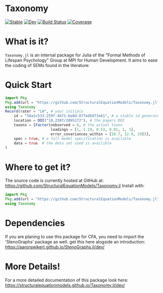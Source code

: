 # Taxonomy

[![Stable](https://img.shields.io/badge/docs-stable-blue.svg)](https://StructuralEquationModels.github.io/Taxonomy.jl/)
[![Dev](https://img.shields.io/badge/docs-dev-blue.svg)](https://StructuralEquationModels.github.io/Taxonomy.jl/dev/)
[![Build Status](https://github.com/StructuralEquationModels/Taxonomy.jl/actions/workflows/CI.yml/badge.svg?branch=main)](https://github.com/StructuralEquationModels/Taxonomy.jl/actions/workflows/CI.yml?query=branch%3Amain)
[![Coverage](https://codecov.io/gh/StructuralEquationModels/Taxonomy.jl/branch/main/graph/badge.svg)](https://codecov.io/gh/StructuralEquationModels/Taxonomy.jl)

# What is it?

`Taxonomy.jl` is an internal package for Julia of the "Formal Methods of Lifespan Psychology" Group at MPI for Human Development.
It aims to ease the coding of SEMs found in the literature:

# Quick Start

```julia
import Pkg
Pkg.add(url = "https://github.com/StructuralEquationModels/Taxonomy.jl")
using Taxonomy
Record(rater = "LH", # your initials
    id = "58a1c533-259f-4bf1-be8d-077edb971e61", # a stable id generated by `generate_id()`
    location = DOI("10.2307/2095172"), # the papers DOI
    taxons = [Factor(nobserved = 6, # the actual taxon
                     loadings = [1, 1.19, 0.53, 0.91, 1, 1],
                     error_covariances_within = [10.7, 12.9, 19])],
    spec = true, # a full model specification is availible
    data = true  # the data set used is availible
)
```

# Where to get it?

The source code is currently hosted at GitHub at: https://github.com/StructuralEquationModels/Taxonomy.jl
Install with:

```julia
import Pkg
Pkg.add(url = "https://github.com/StructuralEquationModels/Taxonomy.jl")
using Taxonomy
```

# Dependencies

If you are planing to use this package for CFA, you need to import the 'StenoGraphs' package as well.
get this here alogside an introduction: https://aaronpeikert.github.io/StenoGraphs.jl/dev/ 

# More Details!

For a more detailed documentation of this package look here: https://structuralequationmodels.github.io/Taxonomy.jl/dev/

